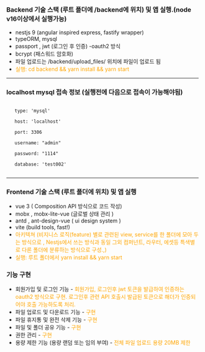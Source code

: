 ### Backend 기술 스택 (루트 폴더에 /backend에 위치) 및 앱 실행.(node v16이상에서 실행가능)

- nestjs 9 (angular inspired express, fastify wrapper)
- typeORM, mysql
- passport , jwt (로그인 후 인증) -oauth2 방식
- bcrypt (패스워드 암호화)
- 파일 업로드는 /backend/upload_files/ 위치에 파일이 업로드 됨
- <span style="color:orange"> 실행: cd backend && yarn install && yarn start </span>

---

### localhost mysql 접속 정보 (실행전에 다음으로 접속이 가능해야됨)

<pre><code>
&nbsp;&nbsp; type: 'mysql' <br/>
&nbsp;&nbsp; host: 'localhost'<br/>
&nbsp;&nbsp; port: 3306<br/>
&nbsp;&nbsp; username: "admin"<br/>
&nbsp;&nbsp; password: "1114"<br/>
&nbsp;&nbsp; database: 'test002'<br/>
</code></pre>
---

### Frontend 기술 스택 (루트 폴더에 위치) 및 앱 실행

- vue 3 ( Composition API 방식으로 코드 작성)
- mobx , mobx-lite-vue (글로벌 상태 관리 )
- antd , ant-design-vue ( ui design system )
- vite (build tools, fast!)
- <span style="color:orange">  아키텍쳐 (비지니스 로직(feature) 별로 관련된 view, service를 한 폴더에 모아 두는 방식으로 , Nestjs에서 쓰는 방식과 동일 그외 컴퍼넌트, 라우터, 에셋등  특색별로 다론 폴더에 분류하는 방식으로 구성.,) </span>
- <span style="color:orange"> 실행: 루트 폴더에서 yarn install && yarn start </span>

### 기능 구현

- 회원가입 및 로그인 기능 - <span style="color:orange"> 회원가입, 로그인후 jwt 토큰을 발급하여 인증하는 oauth2 방식으로 구현. 로그인후 관련 API 호출시 발급된 토큰으로 해더가
  인증되어야 호출 가능하도록 처리. </span>
- 파일 업로드 및 다운로드 기능 - <span style="color:orange"> 구현 </span>
- 파일 휴지통 및 완전 삭제 기능 - <span style="color:orange"> 구현 </span>
- 파일 및 폴더 공유 기능 - <span style="color:orange"> 구현 </span>
- 권한 관리 - <span style="color:orange"> 구현 </span>
- 용량 제한 기능 (용량 랜덤 또는 임의 부여) - <span style="color:orange"> 전체 파일 업로드 용량 20MB 제한 </span>








